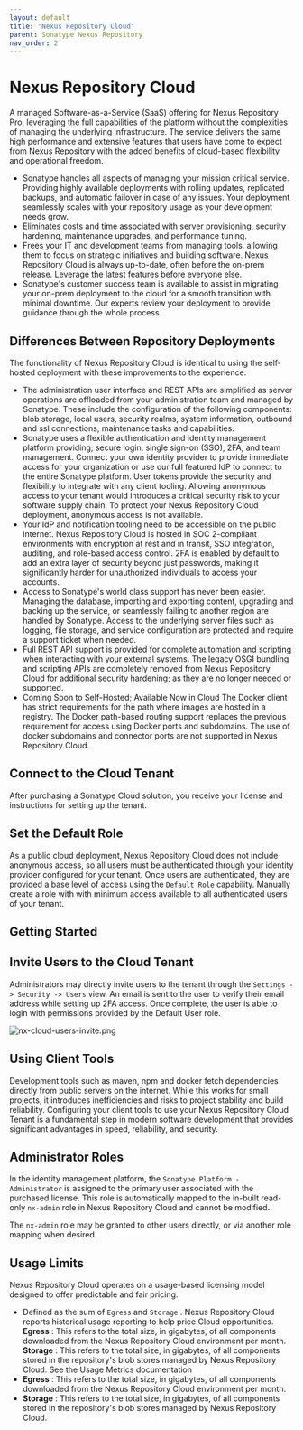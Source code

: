 ```yaml
---
layout: default
title: "Nexus Repository Cloud"
parent: Sonatype Nexus Repository
nav_order: 2
---
```


# Nexus Repository Cloud

A managed Software-as-a-Service (SaaS) offering for Nexus Repository Pro, leveraging the full capabilities of the platform without the complexities of managing the underlying infrastructure. The service delivers the same high performance and extensive features that users have come to expect from Nexus Repository with the added benefits of cloud-based flexibility and operational freedom.

- Sonatype handles all aspects of managing your mission critical service. Providing highly available deployments with rolling updates, replicated backups, and automatic failover in case of any issues. Your deployment seamlessly scales with your repository usage as your development needs grow.
- Eliminates costs and time associated with server provisioning, security hardening, maintenance upgrades, and performance tuning.
- Frees your IT and development teams from managing tools, allowing them to focus on strategic initiatives and building software. Nexus Repository Cloud is always up-to-date, often before the on-prem release. Leverage the latest features before everyone else.
- Sonatype's customer success team is available to assist in migrating your on-prem deployment to the cloud for a smooth transition with minimal downtime. Our experts review your deployment to provide guidance through the whole process.

## Differences Between Repository Deployments

The functionality of Nexus Repository Cloud is identical to using the self-hosted deployment with these improvements to the experience:

- The administration user interface and REST APIs are simplified as server operations are offloaded from your administration team and managed by Sonatype. These include the configuration of the following components: blob storage, local users, security realms, system information, outbound and ssl connections, maintenance tasks and capabilities.
- Sonatype uses a flexible authentication and identity management platform providing; secure login, single sign-on (SSO), 2FA, and team management. Connect your own identity provider to provide immediate access for your organization or use our full featured IdP to connect to the entire Sonatype platform. User tokens provide the security and flexibility to integrate with any client tooling. Allowing anonymous access to your tenant would introduces a critical security risk to your software supply chain. To protect your Nexus Repository Cloud deployment, anonymous access is not available.
- Your IdP and notification tooling need to be accessible on the public internet. Nexus Repository Cloud is hosted in SOC 2-compliant environments with encryption at rest and in transit, SSO integration, auditing, and role-based access control. 2FA is enabled by default to add an extra layer of security beyond just passwords, making it significantly harder for unauthorized individuals to access your accounts.
- Access to Sonatype's world class support has never been easier. Managing the database, importing and exporting content, upgrading and backing up the service, or seamlessly failing to another region are handled by Sonatype. Access to the underlying server files such as logging, file storage, and service configuration are protected and require a support ticket when needed.
- Full REST API support is provided for complete automation and scripting when interacting with your external systems. The legacy OSGI bundling and scripting APIs are completely removed from Nexus Repository Cloud for additional security hardening; as they are no longer needed or supported.
- Coming Soon to Self-Hosted; Available Now in Cloud The Docker client has strict requirements for the path where images are hosted in a registry. The Docker path-based routing support replaces the previous requirement for access using Docker ports and subdomains. The use of docker subdomains and connector ports are not supported in Nexus Repository Cloud.

## Connect to the Cloud Tenant

After purchasing a Sonatype Cloud solution, you receive your license and instructions for setting up the tenant.

## Set the Default Role

As a public cloud deployment, Nexus Repository Cloud does not include anonymous access, so all users must be authenticated through your identity provider configured for your tenant. Once users are authenticated, they are provided a base level of access using the `Default Role` capability. Manually create a role with with minimum access available to all authenticated users of your tenant.

## Getting Started

## Invite Users to the Cloud Tenant

Administrators may directly invite users to the tenant through the `Settings -> Security -> Users` view. An email is sent to the user to verify their email address while setting up 2FA access. Once complete, the user is able to login with permissions provided by the Default User role.

![nx-cloud-users-invite.png](/docs-at-surgery-poc/assets/images/uuid-1c18e0e8-c61b-eff3-5eff-dfd5b5c96f47.png)

## Using Client Tools

Development tools such as maven, npm and docker fetch dependencies directly from public servers on the internet. While this works for small projects, it introduces inefficiencies and risks to project stability and build reliability. Configuring your client tools to use your Nexus Repository Cloud Tenant is a fundamental step in modern software development that provides significant advantages in speed, reliability, and security.

## Administrator Roles

In the identity management platform, the `Sonatype Platform - Administrator` is assigned to the primary user associated with the purchased license. This role is automatically mapped to the in-built read-only `nx-admin` role in Nexus Repository Cloud and cannot be modified.

The `nx-admin` role may be granted to other users directly, or via another role mapping when desired.

## Usage Limits

Nexus Repository Cloud operates on a usage-based licensing model designed to offer predictable and fair pricing.

- Defined as the sum of `Egress` and `Storage` . Nexus Repository Cloud reports historical usage reporting to help price Cloud opportunities. **Egress** : This refers to the total size, in gigabytes, of all components downloaded from the Nexus Repository Cloud environment per month. **Storage** : This refers to the total size, in gigabytes, of all components stored in the repository's blob stores managed by Nexus Repository Cloud. See the Usage Metrics documentation
- **Egress** : This refers to the total size, in gigabytes, of all components downloaded from the Nexus Repository Cloud environment per month.
- **Storage** : This refers to the total size, in gigabytes, of all components stored in the repository's blob stores managed by Nexus Repository Cloud.
